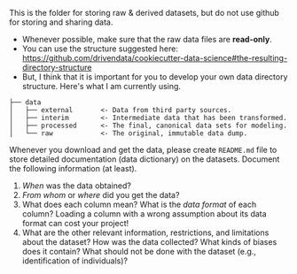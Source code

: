 This is the folder for storing raw & derived datasets, but do not use github for storing and sharing data.

* Whenever possible, make sure that the raw data files are **read-only**.
* You can use the structure suggested here: https://github.com/drivendata/cookiecutter-data-science#the-resulting-directory-structure 
* But, I think that it is important for you to develop your own data directory structure. Here's what I am currently using.

```
├── data
│   ├── external       <- Data from third party sources.
│   ├── interim        <- Intermediate data that has been transformed.
│   ├── processed      <- The final, canonical data sets for modeling.
│   └── raw            <- The original, immutable data dump.
```

Whenever you download and get the data, please create `README.md` file to store detailed documentation (data dictionary) on the datasets. Document the following information (at least).

1. _When_ was the data obtained?
2. _From whom_ or _where_ did you get the data?
3. What does each column mean? What is the _data format_ of each column? Loading a column with a wrong assumption about its data format can cost your project!
4. What are the other relevant information, restrictions, and limitations about the dataset? How was the data collected? What kinds of biases does it contain? What should not be done with the dataset (e.g., identification of individuals)?




